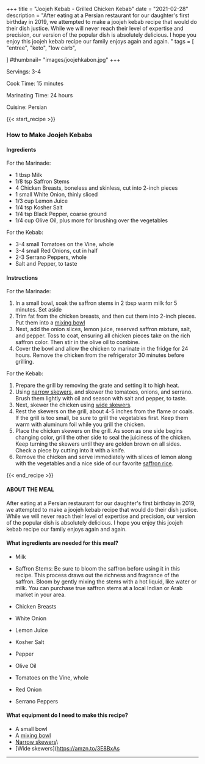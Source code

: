 +++
title = "Joojeh Kebab - Grilled Chicken Kebab"
date = "2021-02-28"
description = "After eating at a Persian restaurant for our daughter's first birthday in 2019, we attempted to make a joojeh kebab recipe that would do their dish justice. While we will never reach their level of expertise and precision, our version of the popular dish is absolutely delicious. I hope you enjoy this joojeh kebab recipe our family enjoys again and again. "
tags = [
    "entree",
    "keto",
    "low carb",
    
]
#thumbnail= "images/joojehkabon.jpg"
+++

Servings: 3-4 <!--more-->

Cook Time: 15 minutes 

Marinating Time: 24 hours

Cuisine: Persian 

{{< start_recipe >}}

### How to Make Joojeh Kebabs 

#### Ingredients 

For the Marinade: 

* 1 tbsp Milk 
* 1/8 tsp Saffron Stems
* 4 Chicken Breasts, boneless and skinless, cut into 2-inch pieces 
* 1 small White Onion, thinly sliced 
* 1/3 cup Lemon Juice 
* 1/4 tsp Kosher Salt 
* 1/4 tsp Black Pepper, coarse ground  
* 1/4 cup Olive Oil, plus more for brushing over the vegetables 

For the Kebab: 

* 3-4 small Tomatoes on the Vine, whole 
* 3-4 small Red Onions, cut in half  
* 2-3 Serrano Peppers, whole 
* Salt and Pepper, to taste 

#### Instructions 

For the Marinade: 

1. In a small bowl, soak the saffron stems in 2 tbsp warm milk for 5 minutes. Set aside
2. Trim fat from the chicken breasts, and then cut them into 2-inch pieces. Put them into a [mixing bowl](https://amzn.to/3p2YLle)
3. Next, add the onion slices, lemon juice, reserved saffron mixture, salt, and pepper. Toss to coat, ensuring all chicken pieces take on the rich saffron color. Then stir in the olive oil to combine.
4. Cover the bowl and allow the chicken to marinate in the fridge for 24 hours. Remove the chicken from the refrigerator 30 minutes before grilling. 

For the Kebab: 

1. Prepare the grill by removing the grate and setting it to high heat. 
2. Using [narrow skewers](https://amzn.to/3cZj1yz), and skewer the tomatoes, onions, and serrano. Brush them lightly with oil and season with salt and pepper, to taste. 
3. Next, skewer the chicken using [wide skewers](https://amzn.to/3E8BxAs). 
4. Rest the skewers on the grill, about 4-5 inches from the flame or coals. If the grill is too small, be sure to grill the vegetables first. Keep them warm with aluminum foil while you grill the chicken. 
5. Place the chicken skewers on the grill. As soon as one side begins changing color, grill the other side to seal the juiciness of the chicken. Keep turning the skewers until they are golden brown on all sides. Check a piece by cutting into it with a knife. 
6. Remove the chicken and serve immediately with slices of lemon along with the vegetables and a nice side of our favorite [saffron rice](https://www.jamilghar.com/recipe/saffron_rice/). 

{{< end_recipe >}}

#### ABOUT THE MEAL

After eating at a Persian restaurant for our daughter's first birthday in 2019, we attempted to make a joojeh kebab recipe that would do their dish justice. While we will never reach their level of expertise and precision, our version of the popular dish is absolutely delicious. I hope you enjoy this joojeh kebab recipe our family enjoys again and again. 

#### What ingredients are needed for this meal?

* Milk 

* Saffron Stems: Be sure to bloom the saffron before using it in this recipe. This process draws out the richness and fragrance of the saffron. Bloom by gently mixing the stems with a hot liquid, like water or milk. You can purchase true saffron stems at a local Indian or Arab market in your area. 

* Chicken Breasts

* White Onion 

* Lemon Juice 

* Kosher Salt 

* Pepper 

* Olive Oil

* Tomatoes on the Vine, whole 

* Red Onion

* Serrano Peppers

#### What equipment do I need to make this recipe?

* A small bowl 
* A [mixing bowl](https://amzn.to/3p2YLle)
* [Narrow skewers](https://amzn.to/3cZj1yz)\
* [Wide skewers](https://amzn.to/3E8BxAs

---- 
